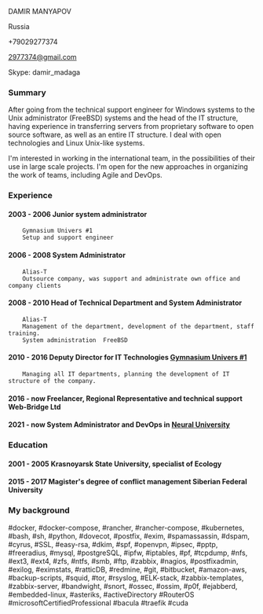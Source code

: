 DAMIR MANYAPOV

Russia  

+79029277374  

<2977374@gmail.com>  

Skype: damir_madaga  



### Summary ###


After going from the technical support engineer for Windows systems to the Unix administrator (FreeBSD) systems and the head of the IT structure, having experience in transferring servers from proprietary software to open source software, as well as an entire IT structure. I deal with open technologies and Linux Unix-like systems.

I'm interested in working in the international team, in the possibilities of their use in large scale projects. I'm open for the new approaches in organizing the work of teams, including Agile and DevOps.

### Experience ###

#### 2003 - 2006 	Junior system administrator
		Gymnasium Univers #1
		Setup and support engineer

#### 2006 - 2008	System Administrator
		Alias-T
		Outsource company, was support and administrate own office and company clients

#### 2008 - 2010	Head of Technical Department and System Administrator
		Alias-T
		Management of the department, development of the department, staff training.
		System administration  FreeBSD 

#### 2010 - 2016	Deputy Director for IT Technologies [Gymnasium Univers #1](http://univers.su "Univers")
		Managing all IT departments, planning the development of IT structure of the company.

#### 2016 - now	Freelancer, Regional Representative and technical support Web-Bridge Ltd

#### 2021 - now System Administrator and DevOps in [Neural University](https://neural-university.ru "Neural University") 




### Education ###

#### 2001 - 2005	Krasnoyarsk State University, specialist of Ecology

#### 2015 - 2017	Magister's degree of conflict management Siberian Federal University






### My background ### 

#docker, #docker-compose, #rancher, #rancher-compose, #kubernetes, #bash, #sh, #python, #dovecot, #postfix, #exim, #spamassassin, #dspam, #cyrus, #SSL, #easy-rsa, #dkim, #spf, #openvpn, #ipsec, #pptp, #freeradius, #mysql, #postgreSQL, #ipfw, #iptables, #pf, #tcpdump, #nfs, #ext3, #ext4, #zfs, #ntfs, #smb, #ftp, #zabbix, #nagios, #postfixadmin, #exilog, #eximstats, #ratticDB, #redmine, #git, #bitbucket, #amazon-aws, #backup-scripts, #squid, #tor, #rsyslog, #ELK-stack, #zabbix-templates, #zabbix-server, #bandwight, #snort, #ossec, #ossim, #p0f, #ejabberd, #embedded-linux, #asteriks, #activeDirectory #RouterOS #microsoftCertifiedProfessional #bacula #traefik #cuda
